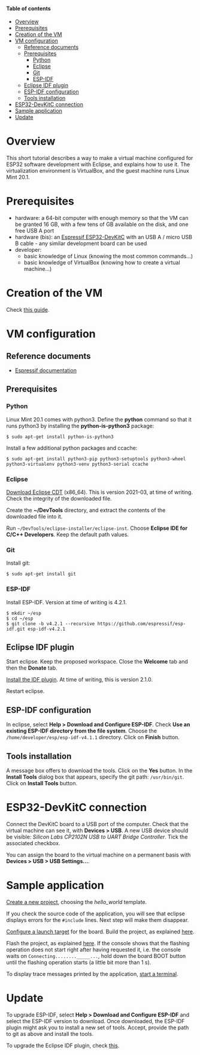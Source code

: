 #### Table of contents

* [Overview](#overview)
* [Prerequisites](#prerequisites)
* [Creation of the VM](#creationOfTheVm)
* [VM configuration](#vmConfiguration)
  * [Reference documents](#referenceDocuments)
  * [Prerequisites](#prerequisites)
    * [Python](#python)
    * [Eclipse](#eclipse)
    * [Git](#git)
    * [ESP-IDF](#espIdf)
  * [Eclipse IDF plugin](#eclipseIdfPlugin)
  * [ESP-IDF configuration](#espIdfConfiguration)
  * [Tools installation](#toolsInstallation)
* [ESP32-DevKitC connection](#esp32devkitcConnection)
* [Sample application](#sampleApplication)
* [Update](#update)

<a name="overview"></a>
# Overview

This short tutorial describes a way to make a virtual machine configured for ESP32 software development with Eclipse, and explains how to use it. The virtualization environment is VirtualBox, and the guest machine runs Linux Mint 20.1.

<a name="prerequisites"></a>
# Prerequisites

* hardware: a 64-bit computer with enough memory so that the VM can be granted 16 GB, with a few tens of GB available on the disk, and one free USB A port
* hardware (bis): an [Espressif ESP32-DevKitC](https://www.espressif.com/en/products/devkits/esp32-devkitc/overview) with an USB A / micro USB B cable - any similar development board can be used
* developer: 
  * basic knowledge of Linux (knowing the most common commands...)
  * basic knowledge of VirtualBox (knowing how to create a virtual machine...)

<a name="creationOfTheVm"></a>
# Creation of the VM

Check [this guide](https://github.com/PascalBod/lm20.1-vm).

<a name="vmConfiguration"></a>
# VM configuration

<a name="referenceDocuments"></a>
## Reference documents

* [Espressif documentation](https://github.com/espressif/idf-eclipse-plugin/blob/master/README.md)

<a name="prerequisite"></a>
## Prerequisites

<a name="python"></a>
### Python

Linux Mint 20.1 comes with python3. Define the **python** command so that it runs python3 by installing the **python-is-python3** package:

```shell
$ sudo apt-get install python-is-python3
```

Install a few additional python packages and ccache:

```shell
$ sudo apt-get install python3-pip python3-setuptools python3-wheel python3-virtualenv python3-venv python3-serial ccache
```

<a name="eclipse"></a>
### Eclipse

[Download Eclipse CDT](https://www.eclipse.org/downloads/packages/release/2021-03/r/eclipse-ide-cc-developers) (x86_64). This is version 2021-03, at time of writing. Check the integrity of the downloaded file.

Create the **~/DevTools** directory, and extract the contents of the downloaded file into it.

Run `~/DevTools/eclipse-installer/eclipse-inst`. Choose **Eclipse IDE for C/C++ Developers**. Keep the default path values.

<a name="git"></a>
### Git

Install git:

```shell
$ sudo apt-get install git
```

<a name="espIdf"></a>
### ESP-IDF

Install ESP-IDF. Version at time of writing is 4.2.1.

```shell
$ mkdir ~/esp
$ cd ~/esp
$ git clone -b v4.2.1 --recursive https://github.com/espressif/esp-idf.git esp-idf-v4.2.1
```

<a name="eclipseIdfPlugin"></a>
## Eclipse IDF plugin

Start eclipse. Keep the proposed workspace. Close the **Welcome** tab and then the **Donate** tab.

[Install the IDF plugin](https://github.com/espressif/idf-eclipse-plugin#installing-idf-plugin-using-update-site-url). At time of writing, this is version 2.1.0.

Restart eclipse.

<a name="espIdfConfiguration"></a>
## ESP-IDF configuration

In eclipse, select **Help > Download and Configure ESP-IDF**. Check **Use an existing ESP-IDF directory from the file system**. Choose the `/home/developer/esp/esp-idf-v4.1.1` directory. Click on **Finish** button.

<a name="toolsInstallation"></a>
## Tools installation

A message box offers to download the tools. Click on the **Yes** button. In the **Install Tools** dialog box that appears, specify the git path: `/usr/bin/git`. Click on **Install Tools** button.

<a name="esp32devkitcConnection"></a>
# ESP32-DevKitC connection

Connect the DevKitC board to a USB port of the computer. Check that the virtual machine can see it, with **Devices > USB**. A new USB device should be visible: *Silicon Labs CP2102N USB to UART Bridge Controller*. Tick the associated checkbox.

You can assign the board to the virtual machine on a permanent basis with **Devices > USB > USB Settings...**.

<a name="sampleApplication"></a>
# Sample application

[Create a new project](https://github.com/espressif/idf-eclipse-plugin#create-a-new-project-using-esp-idf-templates), choosing the *hello_world* template.

If you check the source code of the application, you will see that eclipse displays errors for the `#include` lines. Next step will make them disappear.

[Configure a launch target](https://github.com/espressif/idf-eclipse-plugin#configuring-launch-target) for the board. Build the project, as explained [here](https://github.com/espressif/idf-eclipse-plugin#compiling-the-project).

Flash the project, as explained [here](https://github.com/espressif/idf-eclipse-plugin#flashing-the-project). If the console shows that the flashing operation does not start right after having requested it, i.e. the console waits on `Connecting........_____...`, hold down the board BOOT button until the flashing operation starts (a little bit more than 1 s).

To display trace messages printed by the application, [start a terminal](https://github.com/espressif/idf-eclipse-plugin#viewing-serial-output).

<a name="update"></a>
# Update

To upgrade ESP-IDF, select **Help > Download and Configure ESP-IDF** and select the ESP-IDF version to download. Once downloaded, the ESP-IDF plugin might ask you to install a new set of tools. Accept, provide the path to git as above and install the tools. 

To upgrade the Eclipse IDF plugin, check [this](https://github.com/espressif/idf-eclipse-plugin#how-do-i-upgrade-my-existing-idf-eclipse-plugin).
